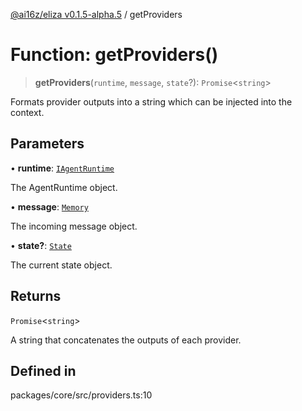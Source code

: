 [@ai16z/eliza v0.1.5-alpha.5](../index.md) / getProviders

# Function: getProviders()

> **getProviders**(`runtime`, `message`, `state`?): `Promise`\<`string`\>

Formats provider outputs into a string which can be injected into the context.

## Parameters

• **runtime**: [`IAgentRuntime`](../interfaces/IAgentRuntime.md)

The AgentRuntime object.

• **message**: [`Memory`](../interfaces/Memory.md)

The incoming message object.

• **state?**: [`State`](../interfaces/State.md)

The current state object.

## Returns

`Promise`\<`string`\>

A string that concatenates the outputs of each provider.

## Defined in

packages/core/src/providers.ts:10

